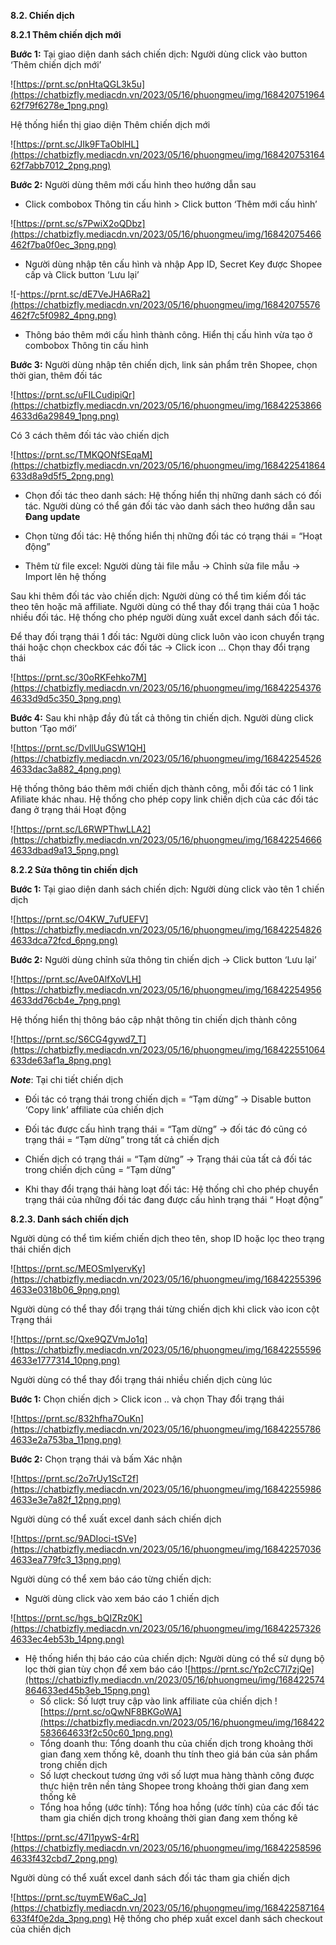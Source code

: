 **8.2. Chiến dịch**

**8.2.1 Thêm chiến dịch mới**

**Bước 1:** Tại giao diện danh sách chiến dịch: Người dùng click vào button ‘Thêm chiến dịch mới’

![https://prnt.sc/pnHtaQGL3k5u](https://chatbizfly.mediacdn.vn/2023/05/16/phuongmeu/img/16842075196462f79f6278e_1png.png)

Hệ thống hiển thị giao diện Thêm chiến dịch mới

![https://prnt.sc/JIk9FTaOblHL](https://chatbizfly.mediacdn.vn/2023/05/16/phuongmeu/img/16842075316462f7abb7012_2png.png)

**Bước 2:** Người dùng thêm mới cấu hình theo hướng dẫn sau

- Click combobox Thông tin cấu hình > Click button ‘Thêm mới cấu hình’

![https://prnt.sc/s7PwiX2oQDbz](https://chatbizfly.mediacdn.vn/2023/05/16/phuongmeu/img/16842075466462f7ba0f0ec_3png.png)

- Người dùng nhập tên cấu hình và nhập App ID, Secret Key được Shopee cấp và Click button ‘Lưu lại’

![-https://prnt.sc/dE7VeJHA6Ra2](https://chatbizfly.mediacdn.vn/2023/05/16/phuongmeu/img/16842075576462f7c5f0982_4png.png)


- Thông báo thêm mới cấu hình thành công. Hiển thị cấu hình vừa tạo ở combobox Thông tin cấu hình

**Bước 3:** Người dùng nhập tên chiến dịch, link sản phẩm trên Shopee, chọn thời gian, thêm đối tác 

![https://prnt.sc/uFILCudipiQr](https://chatbizfly.mediacdn.vn/2023/05/16/phuongmeu/img/168422538664633d6a29849_1png.png)

Có 3 cách thêm đối tác vào chiến dịch

![https://prnt.sc/TMKQONfSEqaM](https://chatbizfly.mediacdn.vn/2023/05/16/phuongmeu/img/168422541864633d8a9d5f5_2png.png)

- Chọn đối tác theo danh sách: Hệ thống hiển thị những danh sách có đối tác. Người dùng có thể gán đối tác vào danh sách theo hướng dẫn sau **Đang update**

- Chọn từng đối tác: Hệ thống  hiển thị những đối tác có trạng thái = “Hoạt động”

- Thêm từ file excel: Người dùng tải file mẫu -> Chỉnh sửa file mẫu -> Import lên hệ thống


Sau khi thêm đối tác vào chiến dịch: Người dùng có thể tìm kiếm đối tác theo tên hoặc mã affiliate. Người dùng có thể thay đổi trạng thái của 1 hoặc nhiều đối tác. Hệ thống cho phép người dùng xuất excel danh sách đối tác.

Để thay đối trạng thái 1 đối tác: Người dùng click luôn vào icon chuyển trạng thái hoặc chọn checkbox các đối tác -> Click icon ... Chọn thay đổi trạng thái 

![https://prnt.sc/30oRKFehko7M](https://chatbizfly.mediacdn.vn/2023/05/16/phuongmeu/img/168422543764633d9d5c350_3png.png)

**Bước 4:** Sau khi nhập đầy đủ tất cả thông tin chiến dịch. Người dùng click button ‘Tạo mới’

![https://prnt.sc/DvllUuGSW1QH](https://chatbizfly.mediacdn.vn/2023/05/16/phuongmeu/img/168422545264633dac3a882_4png.png)

Hệ thống thông báo thêm mới chiến dịch thành công, mỗi đối tác có 1 link Afiliate khác nhau. Hệ thống cho phép copy link chiến dịch của các đối tác đang ở trạng thái Hoạt động

![https://prnt.sc/L6RWPThwLLA2](https://chatbizfly.mediacdn.vn/2023/05/16/phuongmeu/img/168422546664633dbad9a13_5png.png)

**8.2.2 Sửa thông tin chiến dịch**

**Bước 1:** Tại giao diện danh sách chiến dịch: Người dùng click vào tên 1 chiến dịch

![https://prnt.sc/O4KW_7ufUEFV](https://chatbizfly.mediacdn.vn/2023/05/16/phuongmeu/img/168422548264633dca72fcd_6png.png)

**Bước 2:** Người dùng chỉnh sửa thông tin chiến dịch -> Click button ‘Lưu lại’

![https://prnt.sc/Ave0AlfXoVLH](https://chatbizfly.mediacdn.vn/2023/05/16/phuongmeu/img/168422549564633dd76cb4e_7png.png)

Hệ thống hiển thị thông báo cập  nhật thông tin chiến dịch thành công

![https://prnt.sc/S6CG4gywd7_T](https://chatbizfly.mediacdn.vn/2023/05/16/phuongmeu/img/168422551064633de63af1a_8png.png)

***Note***: Tại chi tiết chiến dịch

- Đối tác có trạng thái trong chiến dịch = “Tạm dừng” -> Disable button ‘Copy link’ affiliate của chiến dịch

- Đối tác được cấu hình trạng thái = “Tạm dừng” ->  đối tác đó cũng có trạng thái = “Tạm dừng” trong tất cả chiến dịch

- Chiến dịch có trạng thái = “Tạm dừng” -> Trạng thái của tất cả đối tác trong chiến dịch  cũng = “Tạm dừng”

- Khi thay đổi trạng thái hàng loạt đối tác: Hệ thống chỉ cho phép chuyển trạng thái của những đối tác đang được cấu hình trạng thái “ Hoạt động” 

**8.2.3. Danh sách chiến dịch**

Người dùng có thể tìm kiếm chiến dịch theo tên, shop ID hoặc lọc theo trạng thái chiến dịch

![https://prnt.sc/MEOSmIyervKy](https://chatbizfly.mediacdn.vn/2023/05/16/phuongmeu/img/168422553964633e0318b06_9png.png)

Người dùng có thể thay đổi trạng thái từng chiến dịch khi click vào icon cột Trạng thái

![https://prnt.sc/Qxe9QZVmJo1q](https://chatbizfly.mediacdn.vn/2023/05/16/phuongmeu/img/168422555964633e1777314_10png.png)

Người dùng có thể thay đổi trạng thái nhiều chiến dịch cùng lúc

**Bước 1:** Chọn chiến dịch > Click icon .. và chọn Thay đổi trạng thái

![https://prnt.sc/832hfha7OuKn](https://chatbizfly.mediacdn.vn/2023/05/16/phuongmeu/img/168422557864633e2a753ba_11png.png)

**Bước 2:** Chọn trạng thái và bấm Xác nhận

![https://prnt.sc/2o7rUy1ScT2f](https://chatbizfly.mediacdn.vn/2023/05/16/phuongmeu/img/168422559864633e3e7a82f_12png.png)

Người dùng có thể xuất excel danh sách chiến dịch

![https://prnt.sc/9ADIoci-tSVe](https://chatbizfly.mediacdn.vn/2023/05/16/phuongmeu/img/168422570364633ea779fc3_13png.png)

Người dùng có thể xem báo cáo từng chiến dịch: 

*  Người dùng click vào xem báo cáo 1 chiến dịch 

![https://prnt.sc/hgs_bQIZRz0K](https://chatbizfly.mediacdn.vn/2023/05/16/phuongmeu/img/168422573264633ec4eb53b_14png.png)

* Hệ thống hiển thị báo cáo của chiến dịch: Người dùng có thể sử dụng bộ lọc thời gian tùy chọn để xem báo cáo
![https://prnt.sc/Yp2cC7l7zjQe](https://chatbizfly.mediacdn.vn/2023/05/16/phuongmeu/img/168422574864633ed45b3eb_15png.png)
	* Số click: Số lượt truy cập vào link affiliate của chiến dịch
![https://prnt.sc/oQwNF8BKGoWA](https://chatbizfly.mediacdn.vn/2023/05/16/phuongmeu/img/168422583664633f2c50c60_1png.png)
	* Tổng doanh thu: Tổng doanh thu của chiến dịch trong khoảng thời gian đang xem thống kê, doanh thu tính theo giá bán của sản phẩm trong chiến dịch
	* Số lượt checkout tương ứng với số lượt mua hàng thành công được thực hiện trên nền tảng Shopee trong khoảng thời gian đang xem thống kê
	* Tổng hoa hồng (ước tính): Tổng hoa hồng (ước tính) của các đối tác tham gia chiến dịch trong khoảng thời gian đang xem thống kê
	
![https://prnt.sc/47l1pywS-4rR](https://chatbizfly.mediacdn.vn/2023/05/16/phuongmeu/img/168422585964633f432cbd7_2png.png)

Người dùng có thể xuất excel danh sách đối tác tham gia chiến dịch

![https://prnt.sc/tuymEW6aC_Jq](https://chatbizfly.mediacdn.vn/2023/05/16/phuongmeu/img/168422587164633f4f0e2da_3png.png)
Hệ thống cho phép xuất excel danh sách checkout của chiến dịch